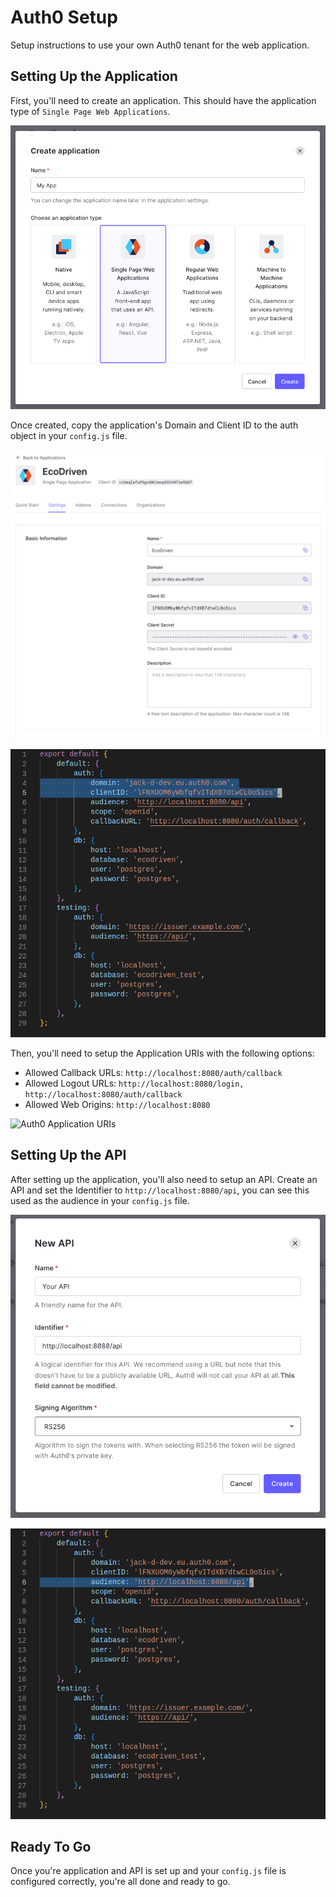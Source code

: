 # Auth0 Setup

Setup instructions to use your own Auth0 tenant for the web application.

## Setting Up the Application

First, you'll need to create an application. This should have the application
type of `Single Page Web Applications`.

![Auth0 Create Application](img/application_setup_creation.png)

Once created, copy the application's Domain and Client ID to the auth object in
your `config.js` file.

![Auth0 Application Basic Information](img/application_setup_basic_information.png)

![Web Application Config Domain and Client ID](img/application_setup_config.png)

Then, you'll need to setup the Application URIs with the following options:
- Allowed Callback URLs: `http://localhost:8080/auth/callback`
- Allowed Logout URLs: `http://localhost:8080/login, http://localhost:8080/auth/callback`
- Allowed Web Origins: `http://localhost:8080`

![Auth0 Application URIs](img/application_setup_uris.png)


## Setting Up the API

After setting up the application, you'll also need to setup an API. Create an
API and set the Identifier to `http://localhost:8080/api`, you can see this used
as the audience in your `config.js` file.

![Auth0 Create API](img/api_setup_creation.png)

![Web Application Config Audience](img/api_setup_config.png)


## Ready To Go

Once you're application and API is set up and your `config.js` file is
configured correctly, you're all done and ready to go.
